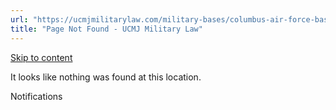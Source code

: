 ```yaml
---
url: "https://ucmjmilitarylaw.com/military-bases/columbus-air-force-base-mississippi-military-defense-lawyer-ucmj-legal-guide/%7Blocation13"
title: "Page Not Found - UCMJ Military Law"
---
```


[Skip to content](https://ucmjmilitarylaw.com/military-bases/columbus-air-force-base-mississippi-military-defense-lawyer-ucmj-legal-guide/%7Blocation13#content)

It looks like nothing was found at this location.

Notifications